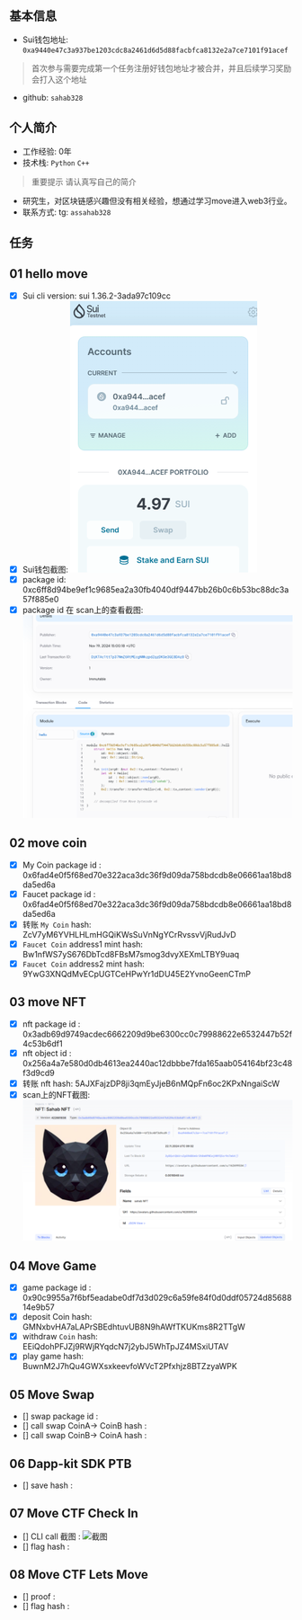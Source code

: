 ## 基本信息
- Sui钱包地址: `0xa9440e47c3a937be1203cdc8a2461d6d5d88facbfca8132e2a7ce7101f91acef`
> 首次参与需要完成第一个任务注册好钱包地址才被合并，并且后续学习奖励会打入这个地址
- github: `sahab328`

## 个人简介
- 工作经验: 0年
- 技术栈: `Python` `C++`
> 重要提示 请认真写自己的简介
- 研究生，对区块链感兴趣但没有相关经验，想通过学习move进入web3行业。
- 联系方式: tg: `assahab328` 

## 任务

##   01 hello move  
- [x] Sui cli version: sui 1.36.2-3ada97c109cc
- [x] Sui钱包截图: ![Sui钱包截图](./images/sui-wallet.png)
- [x] package id: 0xc6ff8d94be9ef1c9685ea2a30fb4040df9447bb26b0c6b53bc88dc3a57f885e0
- [x] package id 在 scan上的查看截图:![Scan截图](./images/package-scan.png)

##   02 move coin
- [x] My Coin package id : 0x6fad4e0f5f68ed70e322aca3dc36f9d09da758bdcdb8e06661aa18bd8da5ed6a
- [x] Faucet package id : 0x6fad4e0f5f68ed70e322aca3dc36f9d09da758bdcdb8e06661aa18bd8da5ed6a
- [x] 转账 `My Coin` hash: ZcV7yM6YVHLHLmHGQiKWsSuVnNgYCrRvssvVjRudJvD
- [x] `Faucet Coin` address1 mint hash: Bw1nfWS7yS676DbTcd8FBsM7smog3dvyXEXmLTBY9uaq
- [x] `Faucet Coin` address2 mint hash: 9YwG3XNQdMvECpUGTCeHPwYr1dDU45E2YvnoGeenCTmP

##   03 move NFT
- [x] nft package id : 0x3adb69d9749acdec6662209d9be6300cc0c79988622e6532447b52f4c53b6df1
- [x] nft object id : 0x256a4a7e580d0db4613ea2440ac12dbbbe7fda165aab054164bf23c48f3d9cd9
- [x] 转账 nft  hash: 5AJXFajzDP8ji3qmEyJjeB6nMQpFn6oc2KPxNngaiScW
- [x] scan上的NFT截图:![Scan截图](./images/nft-scan.png)

##   04 Move Game
- [x] game package id : 0x90c9955a7f6bf5eadabe0df7d3d029c6a59fe84f0d0ddf05724d8568814e9b57
- [x] deposit Coin hash: GMNxbvHA7aLAPrSBEdhtuvUB8N9hAWfTKUKms8R2TTgW
- [x] withdraw `Coin` hash: EEiQdohPFJZj9RWjRYqdcN7j2ybJ5WhTpJZ4MSxiUTAV
- [x] play game hash: BuwnM2J7hQu4GWXsxkeevfoWVcT2Pfxhjz8BTZzyaWPK

##   05 Move Swap
- [] swap package id :
- [] call swap CoinA-> CoinB  hash :
- [] call swap CoinB-> CoinA  hash :

##   06 Dapp-kit SDK PTB
- [] save hash :

##   07 Move CTF Check In
- [] CLI call 截图 : ![截图](./images/你的图片地址)
- [] flag hash :

##   08 Move CTF Lets Move
- [] proof : 
- [] flag hash :

